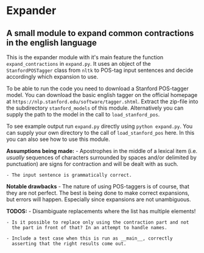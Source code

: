# Expander
## A small module to expand common contractions in the english language

This is the expander module with it's main feature the function
`expand_contractions` in `expand.py`. It uses an object of the
`StanfordPOSTagger` class from `nltk` to POS-tag input sentences and
decide accordingly which expansion to use.

To be able to run the code you need to download a Stanford POS-tagger
model. You can download the basic english tagger on the official
homepage at `https://nlp.stanford.edu/software/tagger.shtml`. Extract
the zip-file into the subdirectory `stanford_models` of this module.
Alternatively you can supply the path to the model in the call to
`load_stanford_pos`.

To see example output run `expand.py` directly using `python expand.py`.
You can supply your own directory to the call of `load_stanford_pos`
here. In this you can also see how to use this module.

**Assumptions being made:**
    - Apostrophes in the middle of a lexical item (i.e. *usually*
          sequences of characters surrounded by spaces and/or delimited 
          by punctuation) are signs for contraction and will be dealt
          with as such.

    - The input sentence is grammatically correct.

**Notable drawbacks**
    - The nature of using POS-taggers is of course, that they are
          not perfect. The best is being done to make correct
          expansions, but errors will happen. Especially since
          expansions are not unambiguous.

**TODOS:**
    - Disambiguate replacements where the list has multiple elements!

    - Is it possible to replace only using the contraction part and not
      the part in front of that? In an attempt to handle names.

    - Include a test case when this is run as __main__, correctly
      asserting that the right results come out.
